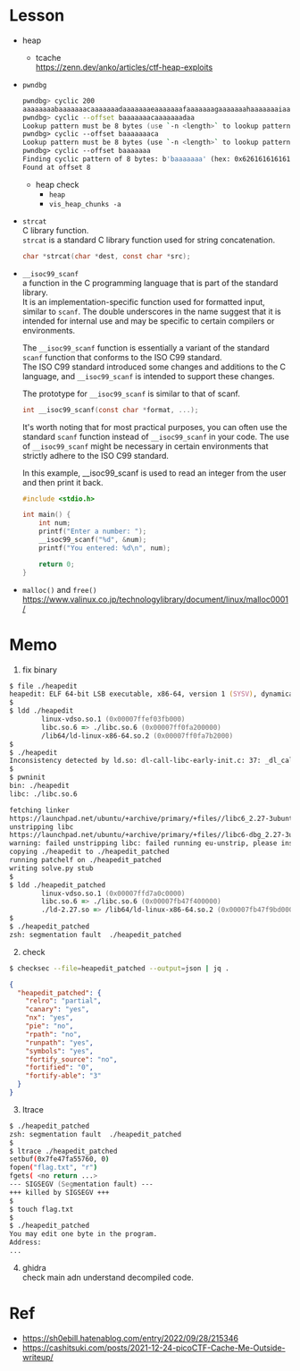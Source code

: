 # Lesson
- heap
  - tcache  
    https://zenn.dev/anko/articles/ctf-heap-exploits  
- `pwndbg`
  ```zsh
  pwndbg> cyclic 200
  aaaaaaaabaaaaaaacaaaaaaadaaaaaaaeaaaaaaafaaaaaaagaaaaaaahaaaaaaaiaaaaaaajaaaaaaakaaaaaaalaaaaaaamaaaaaaanaaaaaaaoaaaaaaapaaaaaaaqaaaaaaaraaaaaaasaaaaaaataaaaaaauaaaaaaavaaaaaaawaaaaaaaxaaaaaaayaaaaaaa
  pwndbg> cyclic --offset baaaaaaacaaaaaaadaa
  Lookup pattern must be 8 bytes (use `-n <length>` to lookup pattern of different length)
  pwndbg> cyclic --offset baaaaaaaca
  Lookup pattern must be 8 bytes (use `-n <length>` to lookup pattern of different length)
  pwndbg> cyclic --offset baaaaaaa
  Finding cyclic pattern of 8 bytes: b'baaaaaaa' (hex: 0x6261616161616161)
  Found at offset 8
  ```
  - heap check
    - `heap`
    - `vis_heap_chunks -a`
- `strcat`  
  C library function.   
   `strcat` is a standard C library function used for string concatenation.  
   ```c
   char *strcat(char *dest, const char *src);
   ```
- `__isoc99_scanf`  
  a function in the C programming language that is part of the standard library.  
  It is an implementation-specific function used for formatted input, similar to `scanf`.   The double underscores in the name suggest that it is intended for internal use and may be specific to certain compilers or environments.  

  The `__isoc99_scanf` function is essentially a variant of the standard `scanf` function that conforms to the ISO C99 standard.  
  The ISO C99 standard introduced some changes and additions to the C language, and `__isoc99_scanf` is intended to support these changes.  

  The prototype for `__isoc99_scanf` is similar to that of scanf.  

  ```c
  int __isoc99_scanf(const char *format, ...);
  ```

  It's worth noting that for most practical purposes, you can often use the standard `scanf` function instead of `__isoc99_scanf` in your code. The use of `__isoc99_scanf` might be necessary in certain environments that strictly adhere to the ISO C99 standard.

  In this example, __isoc99_scanf is used to read an integer from the user and then print it back.  
  ```c
  #include <stdio.h>

  int main() {
      int num;
      printf("Enter a number: ");
      __isoc99_scanf("%d", &num);
      printf("You entered: %d\n", num);

      return 0;
  }
  ```
- `malloc()` and `free()`  
  https://www.valinux.co.jp/technologylibrary/document/linux/malloc0001/

# Memo
1. fix binary
```zsh
$ file ./heapedit
heapedit: ELF 64-bit LSB executable, x86-64, version 1 (SYSV), dynamically linked, interpreter /lib64/ld-linux-x86-64.so.2, for GNU/Linux 3.2.0, BuildID[sha1]=6967c296c25feb50c480b4edb5c56c234bb30392, not stripped
$
$ ldd ./heapedit
        linux-vdso.so.1 (0x00007ffef03fb000)
        libc.so.6 => ./libc.so.6 (0x00007ff0fa200000)
        /lib64/ld-linux-x86-64.so.2 (0x00007ff0fa7b2000)
$
$ ./heapedit
Inconsistency detected by ld.so: dl-call-libc-early-init.c: 37: _dl_call_libc_early_init: Assertion 'sym != NULL' failed!
$
$ pwninit
bin: ./heapedit
libc: ./libc.so.6

fetching linker
https://launchpad.net/ubuntu/+archive/primary/+files//libc6_2.27-3ubuntu1.2_amd64.deb
unstripping libc
https://launchpad.net/ubuntu/+archive/primary/+files//libc6-dbg_2.27-3ubuntu1.2_amd64.deb
warning: failed unstripping libc: failed running eu-unstrip, please install elfutils: No such file or directory (os error 2)
copying ./heapedit to ./heapedit_patched
running patchelf on ./heapedit_patched  
writing solve.py stub
$
$ ldd ./heapedit_patched
        linux-vdso.so.1 (0x00007ffd7a0c0000)
        libc.so.6 => ./libc.so.6 (0x00007fb47f400000)
        ./ld-2.27.so => /lib64/ld-linux-x86-64.so.2 (0x00007fb47f9bd000)
$
$ ./heapedit_patched
zsh: segmentation fault  ./heapedit_patched
```

2. check
```zsh
$ checksec --file=heapedit_patched --output=json | jq .
```
```json
{
  "heapedit_patched": {
    "relro": "partial",
    "canary": "yes",
    "nx": "yes",
    "pie": "no",
    "rpath": "no",
    "runpath": "yes",
    "symbols": "yes",
    "fortify_source": "no",
    "fortified": "0",
    "fortify-able": "3"
  }
}
```

3. ltrace
```zsh
$ ./heapedit_patched
zsh: segmentation fault  ./heapedit_patched
$
$ ltrace ./heapedit_patched
setbuf(0x7fe47fa55760, 0)                                                 = <void>
fopen("flag.txt", "r")                                                    = 0
fgets( <no return ...>
--- SIGSEGV (Segmentation fault) ---
+++ killed by SIGSEGV +++
$
$ touch flag.txt
$
$ ./heapedit_patched
You may edit one byte in the program.
Address:
...
```

4. ghidra  
check main adn understand decompiled code.  

# Ref
- https://sh0ebill.hatenablog.com/entry/2022/09/28/215346  
- https://cashitsuki.com/posts/2021-12-24-picoCTF-Cache-Me-Outside-writeup/